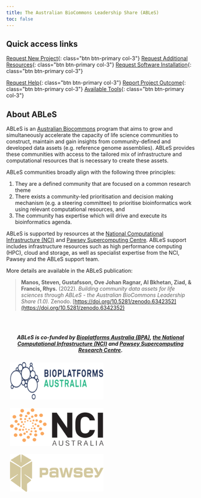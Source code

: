 ```yaml
---
title: The Australian BioCommons Leadership Share (ABLeS)
toc: false
---
```


## Quick access links

[Request New Project](https://docs.google.com/forms/d/e/1FAIpQLSf9UVEuhbAsbvVzTEvvE9mLoietryb7e3sDmv74Xhl-1YWj2Q/viewform?usp=sf_link){: class="btn btn-primary col-3"}
[Request Additional Resources](https://docs.google.com/forms/d/e/1FAIpQLSfzHJajEKTnGuYWb1gLRR2nlUExLIRM7qSGy_hhbiCKB3KX2Q/viewform?usp=sf_link){: class="btn btn-primary col-3"}
[Request Software Installation](https://docs.google.com/forms/d/e/1FAIpQLScpiyqERdxw6gMxjlq_CkiI3qvJ60YaeWHKTJChMjcnv8aBBA/viewform?usp=sf_link){: class="btn btn-primary col-3"}

[Request Help](https://docs.google.com/forms/d/e/1FAIpQLSere1PvgPEuJkpvQUk1-11C88IAeQNQKEUFc-Qgbn5GgKK2jw/viewform?usp=sf_link){: class="btn btn-primary col-3"}
[Report Project Outcome](https://docs.google.com/forms/d/e/1FAIpQLSdO1w-RY8OexUBwJx8BHNMwSRNPA3_-5r6pefdQW8ancbKZqw/viewform?usp=sf_link){: class="btn btn-primary col-3"}
[Available Tools](/ables/resources/#shared-repository-of-tools-and-software){: class="btn btn-primary col-3"}

## About ABLeS

ABLeS is an [Australian Biocommons](https://www.biocommons.org.au/) program that aims to grow and simultaneously accelerate 
the capacity of life science communities  to construct, maintain and gain insights from 
community-defined and developed data assets (e.g. reference genome assemblies). 
ABLeS provides these communities with access to the tailored mix of infrastructure and 
computational resources that is necessary to create these assets. 

ABLeS communities broadly align with the following three principles:

1. They are a defined community that are focused on a common research theme
2. There exists a community-led prioritisation and decision making mechanism (e.g. a steering committee) to prioritise bioinformatics work using relevant computational resources, and
3. The community has expertise which will drive and execute its bioinformatics agenda.

ABLeS is supported by resources at the [National Computational Infrastructure (NCI)](https://nci.org.au/) and [Pawsey Supercomputing Centre](https://pawsey.org.au/). ABLeS support includes infrastructure resources such as high performance computing (HPC), cloud and storage, as well as specialist expertise from the NCI, Pawsey and the ABLeS support team.

More details are available in the ABLeS publication:

> **Manos, Steven, Gustafsson, Ove Johan Ragnar, Al Bkhetan, Ziad, & Francis, Rhys.** (2022). *Building community data assets for life sciences through ABLeS - the Australian BioCommons Leadership Share (1.0).* Zenodo. [https://doi.org/10.5281/zenodo.6342352](https://doi.org/10.5281/zenodo.6342352)

<br/><br/>
<p style="text-align: center;">
<strong><em>ABLeS is co-funded by <a href="https://bioplatforms.com/biocommons/">Bioplatforms Australia (BPA)</a>, <a href="https://nci.org.au/">the National Computational Infrastructure (NCI)</a> and <a href="https://pawsey.org.au/">Pawsey Supercomputing Research Centre</a>.
</em></strong>
</p>


<div class="text-center">
  <img src="images/bioplatforms-audtralia-logo.png" class="rounded col-3" alt="bioplatforms australia" style="width:250px; height:100px; padding: 10px 10px 10px 10px;">
  <img src="images/NCI+Australia+logo+black+PNG+transparent.png" class="rounded col-3" alt=" National Computational Infrastructure (NCI)" style="width:250px; height:100px; padding: 10px 10px 10px 10px;">
  <img src="images/pawsey-logo-beige.png" class="rounded col-3" alt="Pawsey Supercomputing Centre" style="width:250px; height:100px; padding: 10px 10px 10px 10px;">
</div>


